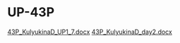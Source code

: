 # UP-43P
[43P_KulyukinaD_UP1_7.docx](https://github.com/MaximChesh/UP-43P/files/10862116/43P_KulyukinaD_UP1_7.docx)
[43P_KulyukinaD_day2.docx](https://github.com/MaximChesh/UP-43P/files/10932935/43P_KulyukinaD_day2.docx)
